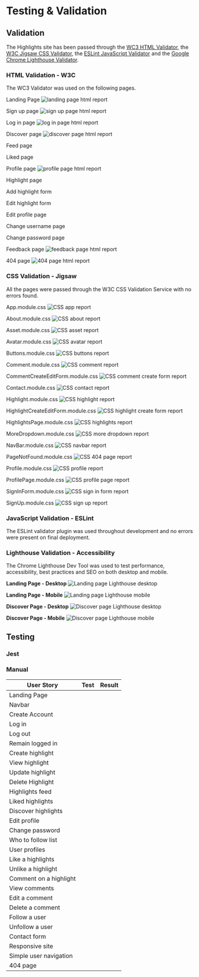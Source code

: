 # Testing & Validation

## Validation

The Highlights site has been passed through the [WC3 HTML Validator](https://validator.w3.org/), the [W3C Jigsaw CSS Validator](https://jigsaw.w3.org/css-validator/), the [ESLint JavaScript Validator](https://eslint.org/) and the [Google Chrome Lighthouse Validator](https://developer.chrome.com/docs/lighthouse/overview/).

### HTML Validation - W3C

The WC3 Validator was used on the following pages.

Landing Page
![landing page html report](./docs/readme/html_landing.png)

Sign up page
![sign up page html report](./docs/readme/html_signup.png)

Log in page
![log in page html report](./docs/readme/html_login.png)

Discover page
![discover page html report](./docs/readme/html_discover.png)

Feed page

Liked page

Profile page
![profile page html report](./docs/readme/html_profile.png)

Highlight page

Add highlight form

Edit highlight form

Edit profile page

Change username page

Change password page

Feedback page
![feedback page html report](./docs/readme/html_feedback.png)

404 page
![404 page html report](./docs/readme/html_404.png)

### CSS Validation - Jigsaw

All the pages were passed through the W3C CSS Validation Service with no errors found. 

App.module.css
![CSS app report](./docs/readme/css_app.png)

About.module.css
![CSS about report](./docs/readme/css_about.png)

Asset.module.css
![CSS asset report](./docs/readme/css_asset.png)

Avatar.module.css
![CSS avatar report](./docs/readme/css_avatar.png)

Buttons.module.css
![CSS buttons report](./docs/readme/css_buttons.png)

Comment.module.css
![CSS comment report](./docs/readme/css_comment.png)

CommentCreateEditForm.module.css
![CSS comment create form report](./docs/readme/css_comment_create.png)

Contact.module.css
![CSS contact report](./docs/readme/css_contact.png)

Highlight.module.css
![CSS highlight report](./docs/readme/css_highlight.png)

HighlightCreateEditForm.module.css
![CSS highlight create form report](./docs/readme/css_highlight_create.png)

HighlightsPage.module.css
![CSS highlights report](./docs/readme/css_highlights.png)

MoreDropdown.module.css
![CSS more dropdown report](./docs/readme/css_more_dropdown.png)

NavBar.module.css
![CSS navbar report](./docs/readme/css_navbar.png)

PageNotFound.module.css
![CSS 404 page report](./docs/readme/css_page_not_found.png)

Profile.module.css
![CSS profile report](./docs/readme/css_profile.png)

ProfilePage.module.css
![CSS profile page report](./docs/readme/css_profile_page.png)

SignInForm.module.css
![CSS sign in form report](./docs/readme/css_signin.png)

SignUp.module.css
![CSS sign up report](./docs/readme/css_signup.png)

### JavaScript Validation - ESLint

The ESLint validator plugin was used throughout development and no errors were present on final deployment.

### Lighthouse Validation - Accessibility

The Chrome Lighthouse Dev Tool was used to test performance, accessibility, best practices and SEO on both desktop and mobile.

**Landing Page - Desktop**
![Landing page Lighthouse desktop](./docs/readme/lighthouse_landing_desktop.png)

**Landing Page - Mobile**
![Landing page Lighthouse mobile](./docs/readme/lighthouse_landing_mobile.png)


**Discover Page - Desktop**
![Discover page Lighthouse desktop](./docs/readme/lighthouse_discover_desktop.png)

**Discover Page - Mobile**
![Discover page Lighthouse mobile](./docs/readme/lighthouse_discover_moile.png)

## Testing

### Jest


### Manual

| User Story             | Test | Result |
|------------------------|------|--------|
| Landing Page           |      |        |
| Navbar                 |      |        |
| Create Account         |      |        |
| Log in                 |      |        |
| Log out                |      |        |
| Remain logged in       |      |        |
| Create highlight       |      |        |
| View highlight         |      |        |
| Update highlight       |      |        |
| Delete Highlight       |      |        |
| Highlights feed        |      |        |
| Liked highlights       |      |        |
| Discover highlights    |      |        |
| Edit profile           |      |        |
| Change password        |      |        |
| Who to follow list     |      |        |
| User profiles          |      |        |
| Like a highlights      |      |        |
| Unlike a highlight     |      |        |
| Comment on a highlight |      |        |
| View comments          |      |        |
| Edit a comment         |      |        |
| Delete a comment       |      |        |
| Follow a user          |      |        |
| Unfollow a user        |      |        |
| Contact form           |      |        |
| Responsive site        |      |        |
| Simple user navigation |      |        |
| 404 page               |      |        |
